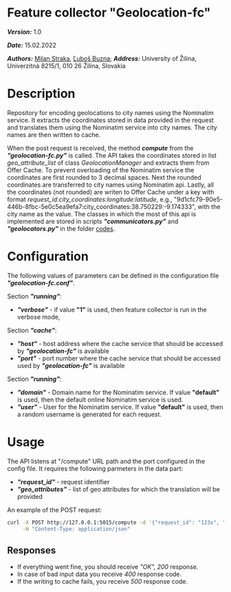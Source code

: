 # Feature collector "Geolocation-fc"
***Version:*** 1.0

***Date:*** 15.02.2022

***Authors:***  [Milan Straka](https://github.com/bioticek), [Ľuboš Buzna](https://github.com/lubos31262); 
***Address:*** University of Žilina, Univerzitná 8215/1, 010 26 Žilina, Slovakia

# Description 

Repository for encoding geolocations to city names using the Nominatim service. 
It extracts the coordinates stored in data provided in the request and translates
them using the Nominatim service into city names. The city names are then written to cache.

When the post request is received, the method ***compute*** from the ***"geolocation-fc.py"*** is called.
The API takes the coordinates stored in list _geo_attribute_list_ of class
_GeolocationManager_ and extracts them from Offer Cache. 
To prevent overloading of the Nominatim service the coordinates are first rounded to 3 decimal spaces. 
Next the rounded coordinates are transferred to city names using Nominatim api.
Lastly, all the coordinates (not rounded) are writen to Offer Cache under a key with format _request_id:city_coordinates:longitude:latitude_,
e.g., "9d1cfc79-90e5-446b-8fbc-5e0c5ea9efa7:city_coordinates:38.750229:-9.174333",
 with the city name as the value. 
The classes in which the most of this api is implemented are stored in scripts ***"communicators.py"*** and ***"geolocators.py"***
in the folder [codes](https://github.com/Ride2Rail/geolocation-fc/tree/main/codes).

# Configuration

The following values of parameters can be defined in the configuration file ***"geolocation-fc.conf"***.

Section ***"running"***:
- ***"verbose"*** - if value __"1"__ is used, then feature collector is run in the verbose mode,

Section ***"cache"***: 
- ***"host"*** - host address where the cache service that should be accessed by ***"geolocation-fc"*** is available
- ***"port"*** - port number where the cache service that should be accessed used by ***"geolocation-fc"*** is available

Section ***"running"***:
- ***"domain"*** - Domain name for the Nominatim service. If value __"default"__ is used, then the default online Nominatim service is used.
- ***"user"*** - User for the Nominatim service. If value __"default"__ is used, then a random username is generated for each request.

# Usage  

The API listens at "/compute" URL path and the port configured in the config file. 
It requires the following parmeters in the data part:
- ***"request_id"*** - request identifier
- ***"geo_attributes"*** - list of geo attributes for which the translation will be provided

An example of the POST request:
```bash
curl -X POST http://127.0.0.1:5015/compute -d '{"request_id": "123x", "geo_attributes": ["start_point", "end_point", "via_locations"]}' \
     -H "Content-Type: application/json"
```

## Responses
 - If everything went fine, you should receive _"OK", 200_ response.
 - In case of bad input data you receive _400_ response code.
 - If the writing to cache fails, you receive _500_ response code.
